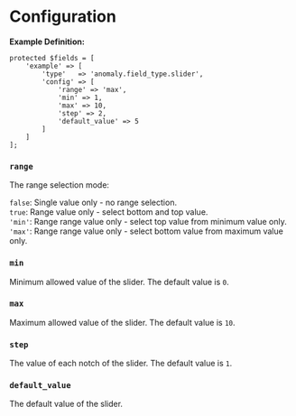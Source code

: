 # Configuration

**Example Definition:**

```
protected $fields = [
    'example' => [
        'type'   => 'anomaly.field_type.slider',
        'config' => [
            'range' => 'max',
            'min' => 1,
            'max' => 10,
            'step' => 2,
            'default_value' => 5
        ]
    ]
];
```

### `range`

The range selection mode:
  
`false`: Single value only - no range selection.  
`true`: Range value only - select bottom and top value.  
`'min'`: Range range value only - select top value from minimum value only. 
`'max'`: Range range value only - select bottom value from maximum value only.  

### `min`

Minimum allowed value of the slider. The default value is `0`.

### `max`

Maximum allowed value of the slider. The default value is `10`.

### `step`

The value of each notch of the slider. The default value is `1`.

### `default_value`

The default value of the slider.
